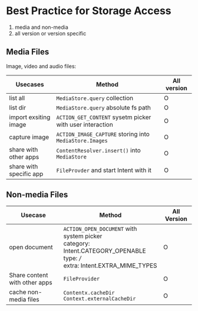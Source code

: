 # Best Practice for Storage Access
1. media and non-media
1. all version or version specific


## Media Files
Image, video and audio files:

Usecases | Method | All version
---|---|---
list all | `MediaStore.query` collection | O
list dir | `MediaStore.query` absolute fs path | O
import exsiting image | `ACTION_GET_CONTENT` sysetm picker with user interaction | O
capture image | `ACTION_IMAGE_CAPTURE` storing into `MediaStore.Images` | O
share with other apps | `ContentResolver.insert()` into `MediaStore` | O
share with specific app | `FileProvder` and start Intent with it | O

## Non-media Files

Usecase | Method | All Version
---|---|---
open document | `ACTION_OPEN_DOCUMENT` with system picker <br> category: Intent.CATEGORY_OPENABLE <br> type: */* <br> extra: Intent.EXTRA_MIME_TYPES | O
Share content with other apps | `FileProvider` | O
cache non-media files | `Contentx.cacheDir` <br> `Context.externalCacheDir` | O


[use-cases]: https://developer.android.com/training/data-storage/use-cases
